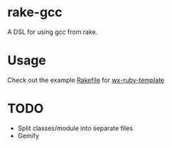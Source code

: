 rake-gcc
========

A DSL for using gcc from rake.

Usage
=====

Check out the example [Rakefile](https://github.com/jbreeden/wx-ruby-template/blob/master/Rakefile.rb) for [wx-ruby-template](https://github.com/jbreeden/wx-ruby-template)

TODO
====

- Split classes/module into separate files
- Gemify
